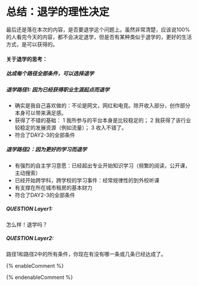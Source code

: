 # 总结：退学的理性决定

最后还是落在本次的内容，是否要退学这个问题上。虽然非常清楚，应该说100%的人看完今天的内容，都不会决定退学，但是否有某种类似于退学的，更好的生活方式，是可以获得的。

#### 关于退学的思考：
##### 达成每个路径全部条件，可以选择退学

##### 退学路径1: 因为已经获得职业生涯起点而退学

* 确实是我自己喜欢做的：不论是网文，网红和电竞。除开收入部分，创作部分本身可以带来满足感。
* 获得了不错的基础：
    1 我所参与的平台本身是比较稳定的；
    2 我获得了该行业较稳定的发展资源（例如流量）；
    3 收入不错了。
* 符合了DAY2-3的全部条件

##### 退学路径2：因为更好的学习而退学

* 有强烈的自主学习意愿：已经超出专业开始知识学习（频繁的阅读，公开课，主动搜索）
* 已经开始跨学科，跨学校的学习事件：经常规律性的到外校听课
* 有支撑在所在城市租房的基本财力
* 符合了DAY2-3的全部条件

##### QUESTION Layer1: 
怎么样！退学吗？
##### QUESTION Layer2: 
路径1和路径2中的所有条件，你现在有没有哪一条或几条已经达成了。

{% enableComment %}

{% endenableComment %}



